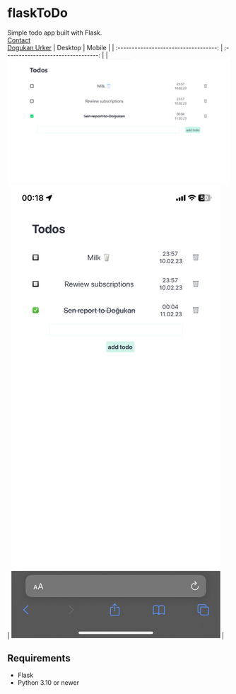 # flaskToDo

Simple todo app built with Flask.
<br/>
[Contact](mailto:dogukanurker@icloud.com)<br/>
[Dogukan Urker](https://dogukanurker.com)
| Desktop | Mobile |
| :-----------------------------------: | :---------------------------------: |
| ![appDesktop](/images/appDesktop.png) | ![appMobile](/images/appMobile.jpeg) |

## Requirements

- Flask
- Python 3.10 or newer
